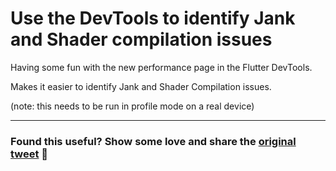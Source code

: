 # Use the DevTools to identify Jank and Shader compilation issues

Having some fun with the new performance page in the Flutter DevTools.

Makes it easier to identify Jank and Shader Compilation issues.

(note: this needs to be run in profile mode on a real device)

<!-- TODO: Add Video -->

---

### Found this useful? Show some love and share the [original tweet](https://twitter.com/biz84/status/1436356730380816388) 🙏